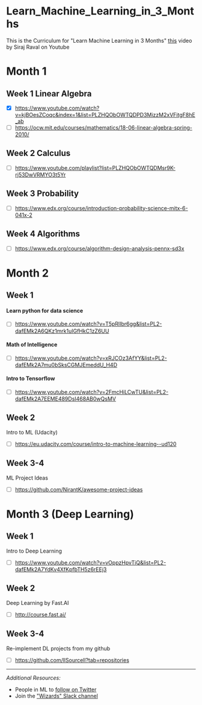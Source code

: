 # Learn_Machine_Learning_in_3_Months

This is the Curriculum for "Learn Machine Learning in 3 Months" [this](https://youtu.be/Cr6VqTRO1v0) video by Siraj Raval on Youtube 

# Month 1

## Week 1 Linear Algebra
- [x] https://www.youtube.com/watch?v=kjBOesZCoqc&index=1&list=PLZHQObOWTQDPD3MizzM2xVFitgF8hE_ab
- [ ] https://ocw.mit.edu/courses/mathematics/18-06-linear-algebra-spring-2010/
## Week 2 Calculus
- [ ] https://www.youtube.com/playlist?list=PLZHQObOWTQDMsr9K-rj53DwVRMYO3t5Yr
## Week 3 Probability
- [ ] https://www.edx.org/course/introduction-probability-science-mitx-6-041x-2
## Week 4 Algorithms
- [ ] https://www.edx.org/course/algorithm-design-analysis-pennx-sd3x

# Month 2

## Week 1 
#### Learn python for data science
- [ ] https://www.youtube.com/watch?v=T5pRlIbr6gg&list=PL2-dafEMk2A6QKz1mrk1uIGfHkC1zZ6UU
#### Math of Intelligence
- [ ] https://www.youtube.com/watch?v=xRJCOz3AfYY&list=PL2-dafEMk2A7mu0bSksCGMJEmeddU_H4D
#### Intro to Tensorflow
- [ ] https://www.youtube.com/watch?v=2FmcHiLCwTU&list=PL2-dafEMk2A7EEME489DsI468AB0wQsMV

## Week 2 
Intro to ML (Udacity)
- [ ] https://eu.udacity.com/course/intro-to-machine-learning--ud120

## Week 3-4
ML Project Ideas
- [ ] https://github.com/NirantK/awesome-project-ideas

# Month 3 (Deep Learning)

## Week 1 
Intro to Deep Learning
- [ ] https://www.youtube.com/watch?v=vOppzHpvTiQ&list=PL2-dafEMk2A7YdKv4XfKpfbTH5z6rEEj3

## Week 2 
Deep Learning by Fast.AI
- [ ] http://course.fast.ai/

## Week 3-4 
Re-implement DL projects from my github
- [ ] https://github.com/llSourcell?tab=repositories

---

*Additional Resources:*   
- People in ML to [follow on Twitter](https://www.quora.com/Who-should-I-follow-on-Twitter-to-get-useful-and-reliable-machine-learning-information "Quora.com")
- Join the ["Wizards" Slack channel](http://wizards.herokuapp.com/ "Herokuapp.com")
